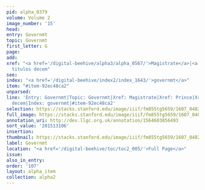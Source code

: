 ```yaml
---
pid: alpha_0379
volume: Volume 2
image_number: '15'
head:
entry: Governmt
topic: Governmt
first_letter: G
page:
add:
xref: "<a href='/digital-beehive/alpha3/alpha_0567/'>Magistrate</a>|<a href='/digital-beehive/alpha4/alpha_0737/'>Prince</a>|post
  titulos decem"
see:
index: "<a href='/digital-beehive/index2/index_1643/'>governmt</a>"
item: "#item-92ec48ca2"
unparsed:
line: 'Entry: Governmt|Topic: Governmt|Xref: Magistrate|Xref: Prince|Xref: post titulos
  decem|Index: governmt|#item-92ec48ca2'
selection: https://stacks.stanford.edu/image/iiif/fm855tg5659/1607_0482/384,3106,3009,315/full/0/default.jpg
full_image: https://stacks.stanford.edu/image/iiif/fm855tg5659/1607_0482/full/full/0/default.jpg
annotation_uri: http://dev.llgc.org.uk/annotation/1564603056493
sort_value: '201513106'
insertion:
thumbnail: https://stacks.stanford.edu/image/iiif/fm855tg5659/1607_0482/384,3106,600,180/250,/0/default.jpg
label: Governmt
location: "<a href='/digital-beehive/toc/toc2_005/'>Full Page</a>"
issue:
also_in_entry:
order: '107'
layout: alpha_item
collection: alpha2
---
```

